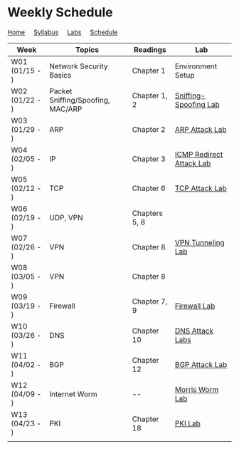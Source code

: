 # Weekly Schedule

[Home](./index.md) &nbsp;&nbsp;&nbsp; [Syllabus](./syllabus.md)  &nbsp;&nbsp;&nbsp; [Labs](./labs.md) &nbsp;&nbsp;&nbsp; [Schedule](./schedule.md)

| Week         | Topics | Readings  |  Lab |  
| ---          | ---    | --- | --- |
|W01 (01/15 - ) | Network Security Basics    | Chapter 1 | Environment Setup |
|W02 (01/22 - ) | Packet Sniffing/Spoofing, MAC/ARP | Chapter 1, 2 | [Sniffing-Spoofing Lab](./labs.md) |
|W03 (01/29 - ) | ARP       | Chapter 2 | [ARP Attack Lab](./labs.md) |
|W04 (02/05 - ) | IP  | Chapter 3 | [ICMP Redirect Attack Lab](./labs.md) |
|W05 (02/12 - ) | TCP | Chapter 6 | [TCP Attack Lab](./labs.md) |
|W06 (02/19 - ) | UDP, VPN | Chapters 5, 8 |  |
|W07 (02/26 - ) | VPN | Chapter 8 | [VPN Tunneling Lab](./labs.md) |
|W08 (03/05 - ) | VPN | Chapter 8 | |
|W09 (03/19 - ) | Firewall | Chapter 7, 9 | [Firewall Lab](./labs.md) |
|W10 (03/26 - ) | DNS | Chapter 10 | [DNS Attack Labs](./labs.md) |
|W11 (04/02 - ) | BGP      | Chapter 12 | [BGP Attack Lab](./labs.md) |
|W12 (04/09 - ) | Internet Worm | -- | [Morris Worm Lab](./labs.md) | 
|W13 (04/23 - ) | PKI | Chapter 18 | [PKI Lab](./labs.md) | 
|||||
